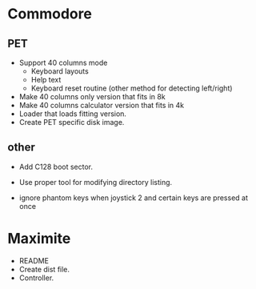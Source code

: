 # Commodore

## PET

- Support 40 columns mode
  - Keyboard layouts
  - Help text
  - Keyboard reset routine (other method for detecting left/right)
- Make 40 columns only version that fits in 8k
- Make 40 columns calculator version that fits in 4k 
- Loader that loads fitting version.
- Create PET specific disk image.

## other

- Add C128 boot sector.
- Use proper tool for modifying directory listing.

- ignore phantom keys when joystick 2 and certain keys are pressed at once

# Maximite

- README
- Create dist file.
- Controller.
